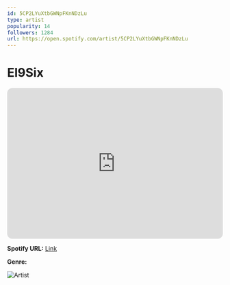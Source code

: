 ```yaml
---
id: 5CP2LYuXtbGWNpFKnNDzLu
type: artist
popularity: 14
followers: 1284
url: https://open.spotify.com/artist/5CP2LYuXtbGWNpFKnNDzLu
---
```

# El9Six

<iframe style="border-radius:12px" src="https://open.spotify.com/embed/artist/5CP2LYuXtbGWNpFKnNDzLu" width="100%" height="352" frameBorder="0" allowfullscreen="" allow="autoplay; clipboard-write; encrypted-media; fullscreen; picture-in-picture" loading="lazy"></iframe>

**Spotify URL:** [Link](https://open.spotify.com/artist/5CP2LYuXtbGWNpFKnNDzLu)

**Genre:** 

![Artist](https://i.scdn.co/image/ab6761610000e5ebe59d06f93f0ef92e4d99fe10)
